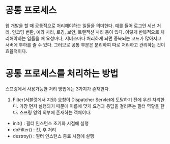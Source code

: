 # 공통 프로세스
웹 개발을 할 때 공통적으로 처리해야하는 일들을 의미한다.
예를 들어 로그인 세션 처리, 인코딩 변환, 예외 처리, 로깅, 보안, 트랜잭션 처리 등이 있다.
이렇게 반복적으로 처리해야하는 일들을 매 요청마다, 서비스마다 처리하게 되면 중복되는 코드가 많아지고 서버에 부하를 줄 수 있다.
그러므로 공통 부분은 분리하여 따로 처리하고 관리하는 것이 효율적이다.

# 공통 프로세스를 처리하는 방법
스프링에서 사용가능한 처리 방법에는 3가지가 존재한다.


1. Filter(서블릿에서 지원)
요청이 Dispatcher Servlet에 도달하기 전에 우선 처리한다.
가장 먼저 실행되기 때문에 이름에 맞게 요청과 응답을 걸러주는 필터 역할을 한다.
스프링 영역 외부에 존재하는 객체이다.

- init() : 필터 인스턴스 초기화 시점에 실행
- doFilter() : 전, 후 처리
- destroy() : 필터 인스턴스 종료 시점에 실행
